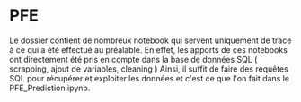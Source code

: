 # PFE

Le dossier contient de nombreux notebook qui servent uniquement de trace à ce qui a été effectué au préalable. 
En effet, les apports de ces notebooks ont directement été pris en compte dans la base de données SQL ( scrapping, ajout de variables, cleaning )
Ainsi, il suffit de faire des requêtes SQL pour récupérer et exploiter les données et c'est ce que l'on fait dans le PFE_Prediction.ipynb.
